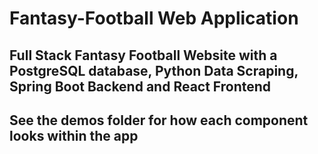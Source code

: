 # Fantasy-Football Web Application 

## Full Stack Fantasy Football Website with a PostgreSQL database, Python Data Scraping, Spring Boot Backend and React Frontend

## See the demos folder for how each component looks within the app

